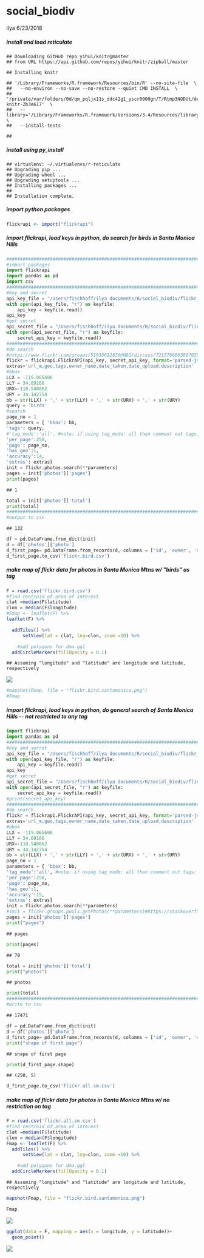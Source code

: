 social\_biodiv
================
Ilya
6/23/2018

##### install and load reticulate

    ## Downloading GitHub repo yihui/knitr@master
    ## from URL https://api.github.com/repos/yihui/knitr/zipball/master

    ## Installing knitr

    ## '/Library/Frameworks/R.framework/Resources/bin/R' --no-site-file  \
    ##   --no-environ --no-save --no-restore --quiet CMD INSTALL  \
    ##   '/private/var/folders/0d/qm_pqljx11s_ddc42g1_yscr0000gn/T/Rtmp3NODUt/devtools107906433b6ab/yihui-knitr-2b3e617'  \
    ##   --library='/Library/Frameworks/R.framework/Versions/3.4/Resources/library'  \
    ##   --install-tests

    ## 

##### install using py\_install

    ## virtualenv: ~/.virtualenvs/r-reticulate 
    ## Upgrading pip ...
    ## Upgrading wheel ...
    ## Upgrading setuptools ...
    ## Installing packages ...
    ## 
    ## Installation complete.

##### import python packages

``` r
flickrapi <- import("flickrapi")
```

##### import flickrapi, load keys in python, do search for birds in Santa Monica Hills

``` python
#####################################################################################
#import packages
import flickrapi
import pandas as pd
import csv
#####################################################################################
#key and secret
api_key_file = "/Users/fischhoff/ilya documents/R/social_biodiv/flickr_api_key.txt"
with open(api_key_file, "r") as keyfile:
    api_key = keyfile.read()
api_key
#get secret
api_secret_file = "/Users/fischhoff/ilya documents/R/social_biodiv/flickr_api_secret.txt"
with open(api_secret_file, "r") as keyfile:
    secret_api_key = keyfile.read()
#####################################################################################
#do search
#https://www.flickr.com/groups/51035612836@N01/discuss/72157668638670202/
flickr = flickrapi.FlickrAPI(api_key, secret_api_key, format='parsed-json')
extras='url_m,geo,tags,owner_name,date_taken,date_upload,description'
#bbox
LLX = -119.065606
LLY = 34.09166
URX=-118.540862
URY = 34.142754
bb = str(LLX) + ',' + str(LLY) + ',' + str(URX) + ',' + str(URY)
query = 'birds'
#search
page_no = 1
parameters = { 'bbox': bb, 
'tags': query, 
#'tag_mode':'all', #note: if using tag_mode: all then comment out tags: query
'per_page':250, 
'page': page_no, 
'has_geo':1, 
'accuracy':14,
'extras': extras}
init = flickr.photos.search(**parameters)
pages = init['photos']['pages']
print(pages)
```

    ## 1

``` python
total = init['photos']['total']
print(total)
#####################################################################################
#output to csv
```

    ## 132

``` python
df = pd.DataFrame.from_dict(init)
d = df['photos']['photo']
d_first_page= pd.DataFrame.from_records(d, columns = ['id', 'owner', 'description', 'latitude', 'longitude'])
d_first_page.to_csv('flickr.bird.csv')
```

##### make map of flickr data for photos in Santa Monica Mtns w/ "birds" as tag

``` r
F = read.csv('flickr.bird.csv')
#find centroid of area of interest
clat =median(F$latitude)
clon = median(F$longitude)
#Fmap <- leaflet(F) %>%
leaflet(F) %>%

  addTiles() %>%
      setView(lat = clat, lng=clon, zoom =10) %>%

    #add polygons for dma.ggl 
  addCircleMarkers(fillOpacity = 0.1)
```

    ## Assuming "longitude" and "latitude" are longitude and latitude, respectively

![](social_biodiv_files/figure-markdown_github/unnamed-chunk-5-1.png)

``` r
#mapshot(Fmap, file = "flickr.bird.santamonica.png")
#Fmap
```

##### import flickrapi, load keys in python, do general search of Santa Monica Hills -- not restricted to any tag

``` python
import flickrapi
import pandas as pd
#####################################################################################
#key and secret
api_key_file = "/Users/fischhoff/ilya documents/R/social_biodiv/flickr_api_key.txt"
with open(api_key_file, "r") as keyfile:
    api_key = keyfile.read()
api_key
#get secret
api_secret_file = "/Users/fischhoff/ilya documents/R/social_biodiv/flickr_api_secret.txt"
with open(api_secret_file, "r") as keyfile:
    secret_api_key = keyfile.read()
#print(secret_api_key)
#####################################################################################
#do search
flickr = flickrapi.FlickrAPI(api_key, secret_api_key, format='parsed-json')
extras='url_m,geo,tags,owner_name,date_taken,date_upload,description'
#bbox
LLX = -119.065606
LLY = 34.09166
URX=-118.540862
URY = 34.142754
bb = str(LLX) + ',' + str(LLY) + ',' + str(URX) + ',' + str(URY)
page_no = 1
parameters = { 'bbox': bb, 
'tag_mode':'all', #note: if using tag_mode: all then comment out tags: query
'per_page':250, 
'page': page_no, 
'has_geo':1, 
'accuracy':15,
'extras': extras}
init = flickr.photos.search(**parameters)
#init = flickr.groups.pools.getPhotos(**parameters)#https://stackoverflow.com/questions/29651576/python-flickr-api-for-group-search-and-get-image-data-set
pages = init['photos']['pages']
print("pages")
```

    ## pages

``` python
print(pages)
```

    ## 70

``` python
total = init['photos']['total']
print("photos")
```

    ## photos

``` python
print(total)
#####################################################################################
#write to csv
```

    ## 17471

``` python
df = pd.DataFrame.from_dict(init)
d = df['photos']['photo']
d_first_page= pd.DataFrame.from_records(d, columns = ['id', 'owner', 'description', 'latitude', 'longitude'])
print("shape of first page")
```

    ## shape of first page

``` python
print(d_first_page.shape)
```

    ## (250, 5)

``` python
d_first_page.to_csv('flickr.all.sm.csv')
```

##### make map of flickr data for photos in Santa Monica Mtns w/ no restriction on tag

``` r
F = read.csv('flickr.all.sm.csv')
#find centroid of area of interest
clat =median(F$latitude)
clon = median(F$longitude)
Fmap <- leaflet(F) %>%
  addTiles() %>%
      setView(lat = clat, lng=clon, zoom =10) %>%

    #add polygons for dma.ggl 
  addCircleMarkers(fillOpacity = 0.1)
```

    ## Assuming "longitude" and "latitude" are longitude and latitude, respectively

``` r
mapshot(Fmap, file = "flickr.bird.santamonica.png")

Fmap
```

![](social_biodiv_files/figure-markdown_github/unnamed-chunk-7-1.png)

``` r
ggplot(data = F, mapping = aes(x = longitude, y = latitude))+
  geom_point()
```

![](social_biodiv_files/figure-markdown_github/unnamed-chunk-7-2.png)
